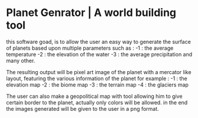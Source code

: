 # Planet Genrator | A world building tool

this software goad, is to allow the user an easy way to 
generate the surface of planets based upon multiple parameters
such as :
 -1 : the average temperature
 -2 : the elevation of the water
 -3 : the average precipitation
and many other.

The resulting output will be pixel art image of the planet
with a mercator like layout, featuring the various information 
of the planet for example :
 -1 : the elevation map
 -2 : the biome map
 -3 : the terrain map
 -4 : the glaciers map

The user can also make a geopolitical map with tool allowing 
him to give certain border to the planet, actually only colors 
will be allowed.
in the end the images generated will be given to the user in
a png format.
